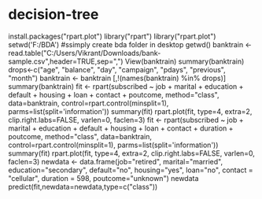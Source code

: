 # decision-tree
install.packages("rpart.plot")
library("rpart")
library("rpart.plot")
setwd('F:/BDA') #ssimply create bda folder in desktop
getwd()
banktrain <- read.table("C:/Users/Vikrant/Downloads/bank-sample.csv",header=TRUE,sep=",")
View(banktrain)
summary(banktrain)
drops<-c("age", "balance", "day", "campaign", "pdays", "previous", "month")
banktrain <- banktrain [,!(names(banktrain) %in% drops)]
summary(banktrain)
fit <- rpart(subscribed ~ job + marital + education + default + housing + loan + contact + poutcome,
             method="class",
             data=banktrain,
             control=rpart.control(minsplit=1),
             parms=list(split='information'))
summary(fit)
rpart.plot(fit, type=4, extra=2, clip.right.labs=FALSE, varlen=0, faclen=3)
fit <- rpart(subscribed ~ job + marital + education + default + housing + loan + contact + duration + poutcome,
             method="class",
             data=banktrain,
             control=rpart.control(minsplit=1),
             parms=list(split='information'))
summary(fit)
rpart.plot(fit, type=4, extra=2, clip.right.labs=FALSE, varlen=0, faclen=3)
newdata <- data.frame(job="retired",
                      marital="married",
                      education="secondary",
                      default="no",
                      housing="yes",
                      loan="no",
                      contact = "cellular",
                      duration = 598,
                      poutcome="unknown")
newdata
predict(fit,newdata=newdata,type=c("class"))
